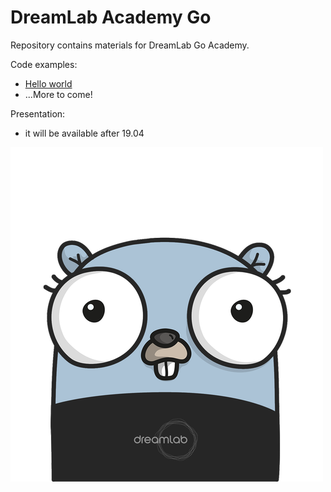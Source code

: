 # DreamLab Academy Go

Repository contains materials for DreamLab Go Academy.

Code examples:

* [Hello world](hello-world)
* ...More to come!

Presentation:
* it will be available after 19.04


<img src="https://github.com/DreamLab/dl-academy-go/blob/master/resources/gopher.png" width="500px"/>
